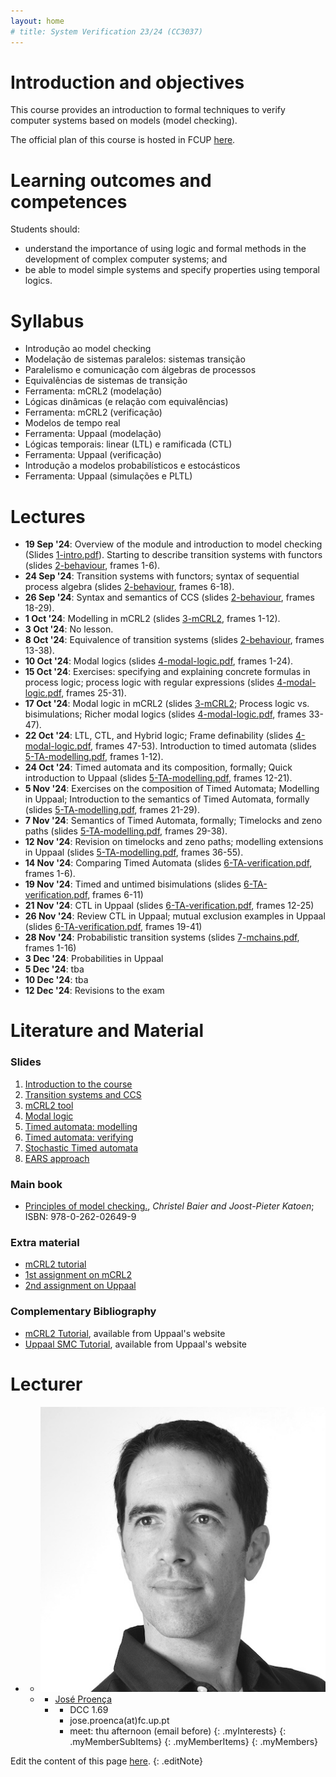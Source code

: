 ```yaml
---
layout: home
# title: System Verification 23/24 (CC3037)
---
```



<h1>Introduction and objectives </h1>

This course provides an introduction to formal techniques to verify computer systems based on models (model checking).


The official plan of this course is hosted in FCUP [here](https://sigarra.up.pt/fcup/pt/ucurr_geral.ficha_uc_view?pv_ocorrencia_id=548134).

# Learning outcomes and competences

Students should:

 - understand the importance of using logic and formal methods in the development of complex computer systems; and
 - be able to model simple systems and specify properties using temporal logics.


# Syllabus

- Introdução ao model checking
- Modelação de sistemas paralelos: sistemas transição
- Paralelismo e comunicação com álgebras de processos
- Equivalências de sistemas de transição
- Ferramenta: mCRL2 (modelação)
- Lógicas dinâmicas (e relação com equivalências)
- Ferramenta: mCRL2 (verificação)
- Modelos de tempo real
- Ferramenta: Uppaal (modelação)
- Lógicas temporais: linear (LTL) e ramificada (CTL)
- Ferramenta: Uppaal (verificação)
- Introdução a modelos probabilísticos e estocásticos
- Ferramenta: Uppaal (simulações e PLTL)

# Lectures

- __19 Sep '24__: Overview of the module and introduction to model checking (Slides [1-intro.pdf](slides/1-intro.pdf)). Starting to describe transition systems with functors (slides [2-behaviour](slides/2-behaviour.pdf), frames 1-6).
- __24 Sep '24__: Transition systems with functors; syntax of sequential process algebra (slides [2-behaviour](slides/2-behaviour.pdf), frames 6-18).
- __26 Sep '24__: Syntax and semantics of CCS (slides [2-behaviour](slides/2-behaviour.pdf), frames 18-29).
-  __1 Oct '24__: Modelling in mCRL2 (slides [3-mCRL2](slides/3-mcrl2.pdf), frames 1-12).
-  __3 Oct '24__: No lesson.
- __8 Oct '24__: Equivalence of transition systems (slides [2-behaviour](slides/2-behaviour.pdf), frames 13-38).
- __10 Oct '24__: Modal logics (slides [4-modal-logic.pdf](slides/4-modal-logic.pdf), frames 1-24).
- __15 Oct '24__: Exercises: specifying and explaining concrete formulas in process logic; process logic with regular expressions (slides [4-modal-logic.pdf](slides/4-modal-logic.pdf), frames 25-31).
- __17 Oct '24__: Modal logic in mCRL2 (slides [3-mCRL2](slides/3-mcrl2.pdf); Process logic vs. bisimulations; Richer modal logics (slides [4-modal-logic.pdf](slides/4-modal-logic.pdf), frames 33-47).
- __22 Oct '24__: LTL, CTL, and Hybrid logic; Frame definability (slides [4-modal-logic.pdf](slides/4-modal-logic.pdf), frames 47-53). Introduction to timed automata (slides [5-TA-modelling.pdf](slides/5-TA-modelling.pdf), frames 1-12).
- __24 Oct '24__: Timed automata and its composition, formally; Quick introduction to Uppaal (slides [5-TA-modelling.pdf](slides/5-TA-modelling.pdf), frames 12-21).
- __5 Nov '24__: Exercises on the composition of Timed Automata; Modelling in Uppaal; Introduction to the semantics of Timed Automata, formally (slides [5-TA-modelling.pdf](slides/5-TA-modelling.pdf), frames 21-29).
- __7 Nov '24__: Semantics of Timed Automata, formally; Timelocks and zeno paths (slides [5-TA-modelling.pdf](slides/5-TA-modelling.pdf), frames 29-38).
- __12 Nov '24__: Revision on timelocks and zeno paths; modelling extensions in Uppaal (slides [5-TA-modelling.pdf](slides/5-TA-modelling.pdf), frames 36-55).
- __14 Nov '24__: Comparing Timed Automata (slides [6-TA-verification.pdf](slides/6-TA-verification.pdf), frames 1-6).
- __19 Nov '24__: Timed and untimed bisimulations (slides [6-TA-verification.pdf](slides/6-TA-verification.pdf), frames 6-11)
- __21 Nov '24__: CTL in Uppaal (slides [6-TA-verification.pdf](slides/6-TA-verification.pdf), frames 12-25)
- __26 Nov '24__: Review CTL in Uppaal; mutual exclusion examples in Uppaal (slides [6-TA-verification.pdf](slides/6-TA-verification.pdf), frames 19-41)
- __28 Nov '24__: Probabilistic transition systems (slides [7-mchains.pdf](slides/7-mchains.pdf), frames 1-16)
- __3 Dec '24__: Probabilities in Uppaal
- __5 Dec '24__: tba
- __10 Dec '24__: tba
- __12 Dec '24__: Revisions to the exam

<!--
- __29 Sep 24__: XYZ ([2-xyz.pdf - pages 13-36](slides/2-xyz.pdf)).
 -->


# Literature and Material

### Slides

1. [Introduction to the course](slides/1-intro.pdf)
2. [Transition systems and CCS](slides/2-behaviour.pdf)
3. [mCRL2 tool](slides/3-mcrl2.pdf)
4. [Modal logic](slides/4-modal-logic.pdf)
5. [Timed automata: modelling](slides/5-TA-modelling.pdf)
6. [Timed automata: verifying](slides/6-TA-verification.pdf)
7. [Stochastic Timed automata](slides/7-mchains.pdf)
8. [EARS approach](slides/8-ears.pdf)

### Main book

- [Principles of model checking.](http://catalogo.up.pt/F/-?func=find-b&local_base=FCUP&find_code=SYS&request=000288620), _Christel Baier and Joost-Pieter Katoen_; ISBN: 978-0-262-02649-9


### Extra material

- [mCRL2 tutorial](exercises/adventurers/adventurers-tutorial-mcrl2.zip)
- [1st assignment on mCRL2](exercises/mcrl2-assignment.pdf)
- [2nd assignment on Uppaal](exercises/uppaal-assignment.pdf)


### Complementary Bibliography

- [mCRL2 Tutorial](https://www.mcrl2.org/web/user_manual/tutorial/tutorial.html), available from Uppaal's website
- [Uppaal SMC Tutorial](https://uppaal.org/texts/uppaal-smc-tutorial.pdf), available from Uppaal's website


<!-- 
# Teaching methods and learning activities

Lectures; intermediate test and final test, or final exam.

The lectures mix the presentation of new material (introducing concepts, main algorithms and some results) with interactive discussion of their application when solving real problems.

The homework focus is on practical application of algorithmic concepts, consolidating the learned material. 

The final exam and intermediate tests (closed book), globally evaluates the knowledge acquired by the students.

# Evaluation Type

Distributed evaluation with final exam.

### Assessment Components

|designation | Weight (%)|
|------------|-----------|
|Exam |70,00|
|Test | 30,00|


### Amount of time allocated to each course unit

|designation | Time (hours)|
|------------|-------------|
|Home study | 120,00|
|Attendance time | 42,00|
|**Total:** | 162,00|


# Eligibility for exams

All students will be admitted to the exam.


# Calculation formula of final grade

 - __(IT)__ intermediate mid-term test: 30% (done during a lesson, required >=5.5)

 - __(FT)__ final test: 70% (done during the normal exam period, required >=5.5)
 
 - __(ER)__ final exam: 100% (done during "recurso" period, required >=9.5)



1st ("Normal") classification: C = IT*0.3+ FT*0.7 >= 9.5

2nd ("Recurso") classification: C = ER >= 9.5

 -->
<!--
# Classification improvement

By final exam.
-->
   

<!-- # Contact

The day and time for _appointments_ is Friday afternoon ([José Proença](https://jose.proenca.org)). Please
email me the day before if you wish to meet. If you prefer you
can also just send an email with your questions to [José Proença](mailto:jose.proenca@fc.up.pt), or we can try to book an online meeting.
 -->
<!-- https://fm-dcc.github.io/pc2324/ -->


# Lecturer

  - 
    + ![José Proença's photo](assets/img/photos/jp.jpg)
    + <a></a>
      * [José Proença](https://jose.proenca.org)
      * <a></a>
        + DCC 1.69
        + jose.proenca<span>(at)</span>fc.up.pt
        + meet: thu afternoon (email before)
        {: .myInterests}
      {: .myMemberSubItems}
    {: .myMemberItems}
  {: .myMembers}


   


Edit the content of this page [here](https://github.com/FM-DCC/sv2425/blob/main/index.md).
{: .editNote}
